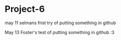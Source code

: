 # Project-6
may 11 selmans frist try of putting something in github

May 13 Foster's test of putting something in github :3
